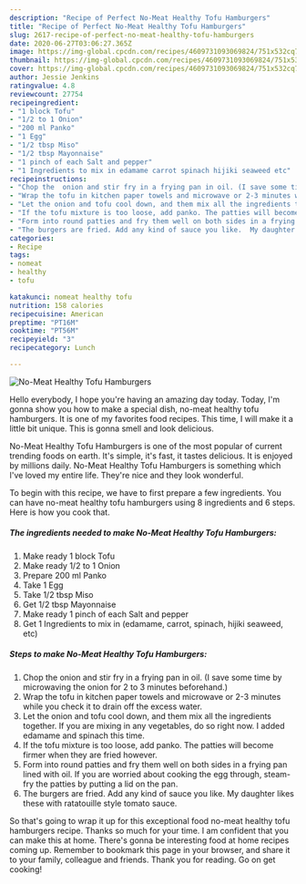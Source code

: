 ```yaml
---
description: "Recipe of Perfect No-Meat Healthy Tofu Hamburgers"
title: "Recipe of Perfect No-Meat Healthy Tofu Hamburgers"
slug: 2617-recipe-of-perfect-no-meat-healthy-tofu-hamburgers
date: 2020-06-27T03:06:27.365Z
image: https://img-global.cpcdn.com/recipes/4609731093069824/751x532cq70/no-meat-healthy-tofu-hamburgers-recipe-main-photo.jpg
thumbnail: https://img-global.cpcdn.com/recipes/4609731093069824/751x532cq70/no-meat-healthy-tofu-hamburgers-recipe-main-photo.jpg
cover: https://img-global.cpcdn.com/recipes/4609731093069824/751x532cq70/no-meat-healthy-tofu-hamburgers-recipe-main-photo.jpg
author: Jessie Jenkins
ratingvalue: 4.8
reviewcount: 27754
recipeingredient:
- "1 block Tofu"
- "1/2 to 1 Onion"
- "200 ml Panko"
- "1 Egg"
- "1/2 tbsp Miso"
- "1/2 tbsp Mayonnaise"
- "1 pinch of each Salt and pepper"
- "1 Ingredients to mix in edamame carrot spinach hijiki seaweed etc"
recipeinstructions:
- "Chop the  onion and stir fry in a frying pan in oil. (I save some time by microwaving the onion for 2 to 3 minutes beforehand.)"
- "Wrap the tofu in kitchen paper towels and microwave or 2-3 minutes while you check it to drain off the excess water."
- "Let the onion and tofu cool down, and them mix all the ingredients together.   If you are mixing in any vegetables, do so right now. I added edamame and spinach this time."
- "If the tofu mixture is too loose, add panko. The patties will become firmer when they are fried however."
- "Form into round patties and fry them well on both sides in a frying pan lined with oil.   If you are worried about cooking the egg through, steam-fry the patties by putting a lid on the pan."
- "The burgers are fried. Add any kind of sauce you like.  My daughter likes these with ratatouille style tomato sauce."
categories:
- Recipe
tags:
- nomeat
- healthy
- tofu

katakunci: nomeat healthy tofu 
nutrition: 158 calories
recipecuisine: American
preptime: "PT16M"
cooktime: "PT56M"
recipeyield: "3"
recipecategory: Lunch

---
```



![No-Meat Healthy Tofu Hamburgers](https://img-global.cpcdn.com/recipes/4609731093069824/751x532cq70/no-meat-healthy-tofu-hamburgers-recipe-main-photo.jpg)

Hello everybody, I hope you're having an amazing day today. Today, I'm gonna show you how to make a special dish, no-meat healthy tofu hamburgers. It is one of my favorites food recipes. This time, I will make it a little bit unique. This is gonna smell and look delicious.



No-Meat Healthy Tofu Hamburgers is one of the most popular of current trending foods on earth. It's simple, it's fast, it tastes delicious. It is enjoyed by millions daily. No-Meat Healthy Tofu Hamburgers is something which I've loved my entire life. They're nice and they look wonderful.


To begin with this recipe, we have to first prepare a few ingredients. You can have no-meat healthy tofu hamburgers using 8 ingredients and 6 steps. Here is how you cook that.

<!--inarticleads1-->

##### The ingredients needed to make No-Meat Healthy Tofu Hamburgers:

1. Make ready 1 block Tofu
1. Make ready 1/2 to 1 Onion
1. Prepare 200 ml Panko
1. Take 1 Egg
1. Take 1/2 tbsp Miso
1. Get 1/2 tbsp Mayonnaise
1. Make ready 1 pinch of each Salt and pepper
1. Get 1 Ingredients to mix in (edamame, carrot, spinach, hijiki seaweed, etc)




<!--inarticleads2-->

##### Steps to make No-Meat Healthy Tofu Hamburgers:

1. Chop the  onion and stir fry in a frying pan in oil. (I save some time by microwaving the onion for 2 to 3 minutes beforehand.)
1. Wrap the tofu in kitchen paper towels and microwave or 2-3 minutes while you check it to drain off the excess water.
1. Let the onion and tofu cool down, and them mix all the ingredients together.   If you are mixing in any vegetables, do so right now. I added edamame and spinach this time.
1. If the tofu mixture is too loose, add panko. The patties will become firmer when they are fried however.
1. Form into round patties and fry them well on both sides in a frying pan lined with oil.   If you are worried about cooking the egg through, steam-fry the patties by putting a lid on the pan.
1. The burgers are fried. Add any kind of sauce you like.  My daughter likes these with ratatouille style tomato sauce.




So that's going to wrap it up for this exceptional food no-meat healthy tofu hamburgers recipe. Thanks so much for your time. I am confident that you can make this at home. There's gonna be interesting food at home recipes coming up. Remember to bookmark this page in your browser, and share it to your family, colleague and friends. Thank you for reading. Go on get cooking!
